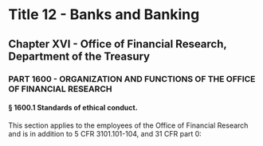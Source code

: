 
# Title 12 - Banks and Banking
## Chapter XVI - Office of Financial Research, Department of the Treasury
### PART 1600 - ORGANIZATION AND FUNCTIONS OF THE OFFICE OF FINANCIAL RESEARCH
#### § 1600.1 Standards of ethical conduct.

This section applies to the employees of the Office of Financial Research and is in addition to 5 CFR 3101.101-104, and 31 CFR part 0:
